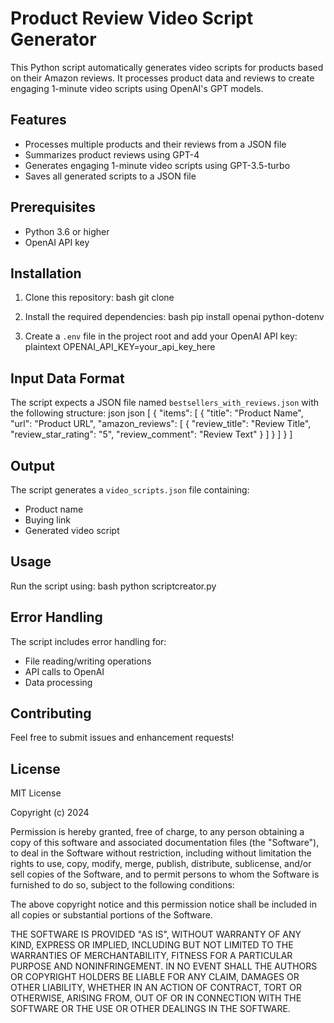 # Product Review Video Script Generator

This Python script automatically generates video scripts for products based on their Amazon reviews. It processes product data and reviews to create engaging 1-minute video scripts using OpenAI's GPT models.

## Features

- Processes multiple products and their reviews from a JSON file
- Summarizes product reviews using GPT-4
- Generates engaging 1-minute video scripts using GPT-3.5-turbo
- Saves all generated scripts to a JSON file

## Prerequisites

- Python 3.6 or higher
- OpenAI API key

## Installation

1. Clone this repository:
bash
git clone <repository-url>


2. Install the required dependencies:
bash
pip install openai python-dotenv


3. Create a `.env` file in the project root and add your OpenAI API key:
plaintext
OPENAI_API_KEY=your_api_key_here


## Input Data Format

The script expects a JSON file named `bestsellers_with_reviews.json` with the following structure:
json
json
[
{
"items": [
{
"title": "Product Name",
"url": "Product URL",
"amazon_reviews": [
{
"review_title": "Review Title",
"review_star_rating": "5",
"review_comment": "Review Text"
}
]
}
]
}
]


## Output

The script generates a `video_scripts.json` file containing:
- Product name
- Buying link
- Generated video script

## Usage

Run the script using:
bash
python scriptcreator.py


## Error Handling

The script includes error handling for:
- File reading/writing operations
- API calls to OpenAI
- Data processing

## Contributing

Feel free to submit issues and enhancement requests!

## License

MIT License

Copyright (c) 2024

Permission is hereby granted, free of charge, to any person obtaining a copy
of this software and associated documentation files (the "Software"), to deal
in the Software without restriction, including without limitation the rights
to use, copy, modify, merge, publish, distribute, sublicense, and/or sell
copies of the Software, and to permit persons to whom the Software is
furnished to do so, subject to the following conditions:

The above copyright notice and this permission notice shall be included in all
copies or substantial portions of the Software.

THE SOFTWARE IS PROVIDED "AS IS", WITHOUT WARRANTY OF ANY KIND, EXPRESS OR
IMPLIED, INCLUDING BUT NOT LIMITED TO THE WARRANTIES OF MERCHANTABILITY,
FITNESS FOR A PARTICULAR PURPOSE AND NONINFRINGEMENT. IN NO EVENT SHALL THE
AUTHORS OR COPYRIGHT HOLDERS BE LIABLE FOR ANY CLAIM, DAMAGES OR OTHER
LIABILITY, WHETHER IN AN ACTION OF CONTRACT, TORT OR OTHERWISE, ARISING FROM,
OUT OF OR IN CONNECTION WITH THE SOFTWARE OR THE USE OR OTHER DEALINGS IN THE
SOFTWARE.
